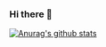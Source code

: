 ### Hi there 👋

[![Anurag's github stats](https://github-readme-stats.vercel.app/api?username=JasperJakobs)](https://github.com/anuraghazra/github-readme-stats)

<!--
**JasperJakobs/JasperJakobs** is a ✨ _special_ ✨ repository because its `README.md` (this file) appears on your GitHub profile.

Here are some ideas to get you started:

- 🔭 I’m currently working on ...
- 🌱 I’m currently learning ...
- 👯 I’m looking to collaborate on ...
- 🤔 I’m looking for help with ...
- 💬 Ask me about ...
- 📫 How to reach me: ...
- 😄 Pronouns: ...
- ⚡ Fun fact: ...
-->
